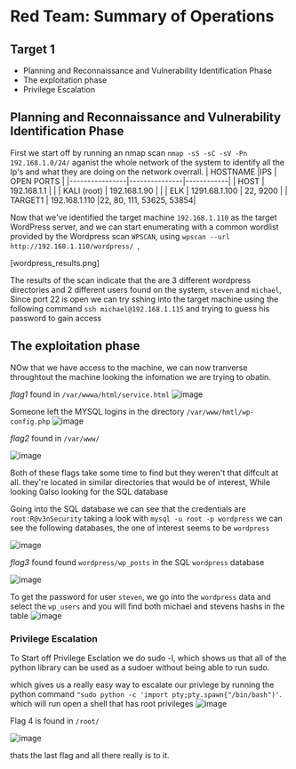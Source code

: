 # Red Team: Summary of Operations

## **Target 1**
  - Planning and Reconnaissance and Vulnerability Identification Phase
  - The exploitation phase
  - Privilege Escalation

## Planning and Reconnaissance and Vulnerability Identification Phase

First we start off by running an nmap scan `nmap -sS -sC -sV -Pn 192.168.1.0/24/` aganist the whole network of the system to identify all the Ip's and what they are doing on the network overrall. 
| HOSTNAME       |IPS            | OPEN PORTS |
|----------------|---------------|------------|
| HOST           | 192.168.1.1   |            |
| KALI (root)    | 192.168.1.90  |            |
| ELK            | 1291.68.1.100 | 22, 9200   |
| TARGET1        | 192.168.1.110 |22, 80, 111, 53625, 53854|


Now that we've identified the target machine `192.168.1.110` as the target WordPress server, and we can start enumerating  with a common wordlist provided by the Wordpress scan `WPSCAN`, using `wpscan --url http://192.168.1.110/wordpress/ `,

[wordpress_results.png]

The results of the scan indicate that the are 3 different wordpress directories and 2 different users found on the system, `steven` and `michael`, Since port 22 is open we can try sshing into the target machine using the following 
command `ssh michael@192.168.1.115` and trying to guess his password to gain access


## The exploitation phase
NOw that we have access to the machine, we can now tranverse throughtout the machine looking the infomation we are trying to obatin.

*flag1*
found in `/var/wwwa/html/service.html`
![image](https://user-images.githubusercontent.com/86163817/131773722-f0adfe46-e450-444e-93d5-2f8347cf783b.png)

Someone left the MYSQL logins in the directory `/var/www/hmtl/wp-config.php`
![image](https://user-images.githubusercontent.com/86163817/131773816-0c367f07-90af-4cb7-b958-994bec8ce977.png)

*flag2*
found in `/var/www/`

![image](https://user-images.githubusercontent.com/86163817/131773834-08b54074-2997-4911-a120-5503fd3b8d85.png)


Both of these flags take some time to find but they weren't that diffcult at all. they're located in similar directories that would  be of interest, While looking 0also looking for the SQL database

Going into the SQL database we can see that the credentials are `root:R@v3nSecurity` taking a look with `mysql -u root -p wordpress` we can see the following databases, the one of interest seems to be `wordpress`



![image](https://user-images.githubusercontent.com/86163817/131773781-f066a986-1490-4e7f-ab0f-edd209660a4e.png)

*flag3* found found `wordpress/wp_posts` in the SQL `wordpress` database

![image](https://user-images.githubusercontent.com/86163817/131773648-ad484222-0144-4f7c-8833-c7be7d477ff8.png)

To get the password for user `steven`, we go into the `wordpress` data and select the `wp_users` and you will find both michael and stevens hashs in the table
![image](https://user-images.githubusercontent.com/86163817/131773676-20d4f752-0154-46c0-bd43-fc8727d3f04d.png)


### Privilege Escalation
To Start off Privilege Esclation we do sudo -l, which  shows us that all of the python library can be used as a sudoer without being able to run sudo.

which gives us a really easy way to escalate our privlege by running the python command `"sudo python -c 'import pty;pty.spawn{"/bin/bash")'`. which will run open a shell that has root privileges
![image](https://user-images.githubusercontent.com/86163817/131773577-172d4240-8c01-499c-b317-fd6d631670db.png)


Flag 4 is found in `/root/`

![image](https://user-images.githubusercontent.com/86163817/131773596-701d7753-6169-4e5b-950e-028ac1cf1452.png)

thats the last flag and all there really is to it.

